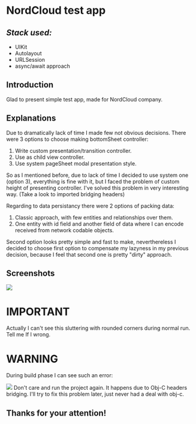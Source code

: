 # NordCloud test app
## _Stack used:_
- UIKit
- Autolayout
- URLSession
- async/await approach
## Introduction
Glad to present simple test app, made for NordCloud company.
## Explanations
Due to dramatically lack of time I made few not obvious decisions.
There were 3 options to choose making bottomSheet controller:
1. Write custom presentation/transition controller.
2. Use as child view controller.
3. Use system pageSheet modal presentation style.

So as I mentioned before, due to lack of time I decided to use system one (option 3), everything is fine with it, but I faced the problem of custom height of presenting controller. I've solved this problem in very interesting way. (Take a look to imported bridging headers)

Regarding to data persistancy there were 2 options of packing data:
1. Classic approach, with few entities and relationships over them.
2. One entity with id field and another field of data where I can encode received from network codable objects.

Second option looks pretty simple and fast to make, neverthereless I decided to choose first option to compensate my lazyness in my previous decision, because I feel that second one is pretty "dirty" approach.



## Screenshots
![](https://i.ibb.co/Yp39jpG/ezgif-com-gif-maker-3.gif)

# IMPORTANT
Actually I can't see this sluttering with rounded corners during normal run. Tell me If I wrong.
# WARNING
During build phase I can see such an error:

![](http://dl4.joxi.net/drive/2022/05/12/0053/3286/3517654/54/5ae7697e04.jpg)
Don't care and run the project again. It happens due to Obj-C headers bridging. I'll try to fix this problem later, just never had a deal with obj-c.

## Thanks for your attention!
